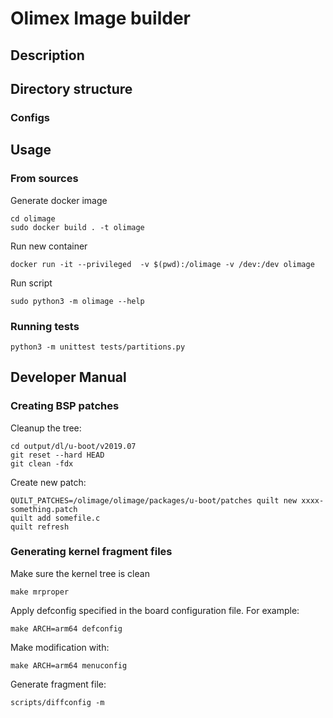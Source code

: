# Olimex Image builder

## Description

## Directory structure
### Configs
## Usage

### From sources

Generate docker image
```shell script
cd olimage
sudo docker build . -t olimage
```

Run new container
```shell script
docker run -it --privileged  -v $(pwd):/olimage -v /dev:/dev olimage
```

Run script
```shell script
sudo python3 -m olimage --help
```
 
### Running tests
```shell script
python3 -m unittest tests/partitions.py
```

## Developer Manual
### Creating BSP patches

Cleanup the tree:
```shell script
cd output/dl/u-boot/v2019.07
git reset --hard HEAD
git clean -fdx
```

Create new patch:
```shell script
QUILT_PATCHES=/olimage/olimage/packages/u-boot/patches quilt new xxxx-something.patch
quilt add somefile.c
quilt refresh
```
### Generating kernel fragment files

Make sure the kernel tree is clean

```shell script
make mrproper
```

Apply defconfig specified in the board configuration file. For example:

```shell script
make ARCH=arm64 defconfig
```

Make modification with:

```shell script
make ARCH=arm64 menuconfig
```

Generate fragment file:
```shell script
scripts/diffconfig -m
```
